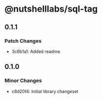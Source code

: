 # @nutshelllabs/sql-tag

## 0.1.1

### Patch Changes

- 3c6b1a1: Added readme

## 0.1.0

### Minor Changes

- c8d20f4: Initial library changeset
